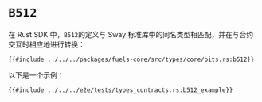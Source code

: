 # `B512`

在 Rust SDK 中，`B512`的定义与 Sway 标准库中的同名类型相匹配，并在与合约交互时相应地进行转换：

```rust,ignore
{{#include ../../../packages/fuels-core/src/types/core/bits.rs:b512}}
```

以下是一个示例：

```rust,ignore
{{#include ../../../e2e/tests/types_contracts.rs:b512_example}}
```
